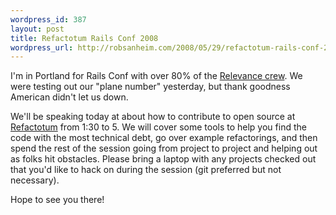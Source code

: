 ```yaml
--- 
wordpress_id: 387
layout: post
title: Refactotum Rails Conf 2008
wordpress_url: http://robsanheim.com/2008/05/29/refactotum-rails-conf-2008/
---
```

I'm in Portland for Rails Conf with over 80% of the <a href="http://thinkrelevance.com/about" title='see our ugly mugs'>Relevance crew</a>.  We were testing out our "plane number" yesterday, but thank goodness American didn't let us down.

We'll be speaking today at about how to contribute to open source at <a href="http://en.oreilly.com/rails2008/public/schedule/detail/2101">Refactotum</a> from 1:30 to 5.  We will cover some tools to help you find the code with the most technical debt, go over example refactorings, and then spend the rest of the session going from project to project and helping out as folks hit obstacles.  Please bring a laptop with any projects checked out that you'd like to hack on during the session (git preferred but not necessary). 

Hope to see you there!
